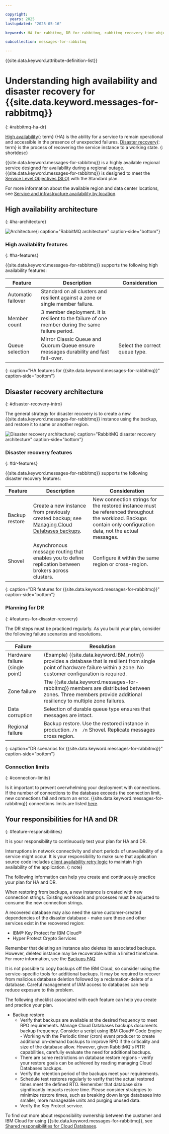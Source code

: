 ```yaml
---

copyright:
  years: 2025
lastupdated: "2025-05-16"

keywords: HA for rabbitmq, DR for rabbitmq, rabbitmq recovery time objective, rabbitmq recovery point objective

subcollection: messages-for-rabbitmq

---
```


{{site.data.keyword.attribute-definition-list}}

# Understanding high availability and disaster recovery for {{site.data.keyword.messages-for-rabbitmq}}
{: #rabbitmq-ha-dr}

[High availability](#x2284708){: term} (HA) is the ability for a service to remain operational and accessible in the presence of unexpected failures. [Disaster recovery](#x2113280){: term} is the process of recovering the service instance to a working state.
{: shortdesc}

{{site.data.keyword.messages-for-rabbitmq}} is a highly available regional service designed for availability during a regional outage. {{site.data.keyword.messages-for-rabbitmq}} is designed to meet the [Service Level Objectives (SLO)](/docs/resiliency?topic=resiliency-slo) with the Standard plan.

For more information about the available region and data center locations, see [Service and infrastructure availability by location](/docs/overview?topic=overview-services_region).

## High availability architecture
{: #ha-architecture}

![Architecture](images/RabbitMQ_HA1.drawio.svg){: caption="RabbitMQ architecture" caption-side="bottom"}

### High availability features
{: #ha-features}

{{site.data.keyword.messages-for-rabbitmq}} supports the following high availability features:



| Feature | Description | Consideration |
| -------------- | -------------- | -------------- |
| Automatic failover | Standard on all clusters and resilient against a zone or single member failure. |  |
| Member count | 3 member deployment. It is resilient to the failure of one member during the same failure period. | |
| Queue selection | Mirror Classic Queue and Quorum Queue ensure messages durability and fast fail-over.  | Select the correct queue type. |
{: caption="HA features for {{site.data.keyword.messages-for-rabbitmq}}" caption-side="bottom"}

## Disaster recovery architecture
{: #disaster-recovery-intro}

The general strategy for disaster recovery is to create a new {{site.data.keyword.messages-for-rabbitmq}} instance using the backup, and restore it to same or another region.

![Disaster recovery architecture](images/RabbitMQ_DR1.drawio.svg){: caption="RabbitMQ disaster recovery architecture" caption-side="bottom"}

### Disaster recovery features
{: #dr-features}

{{site.data.keyword.messages-for-rabbitmq}} supports the following disaster recovery features:

| Feature | Description | Consideration |
| -------------- | -------------- | -------------- |
| Backup restore | Create a new instance from previously created backup; see [Managing Cloud Databases backups](https://cloud.ibm.com/docs/messages-for-rabbitmq?topic=messages-for-rabbitmq-dashboard-backups&interface=ui#restore-backup). | New connection strings for the restored instance must be referenced throughout the workload. Backups contain only configuration data, not the actual messages. |
| Shovel | Asynchronous message routing that enables you to define replication between brokers across clusters. | Configure it within the same region or cross-region. |
{: caption="DR features for {{site.data.keyword.messages-for-rabbitmq}}" caption-side="bottom"}

### Planning for DR
{: #features-for-disaster-recovery}

The DR steps must be practiced regularly. As you build your plan, consider the following failure scenarios and resolutions.



| Failure | Resolution |
| -------------- | -------------- |
| Hardware failure (single point) | (Example) {{site.data.keyword.IBM_notm}} provides a database that is resilient from single point of hardware failure within a zone. No customer configuration is required. |
| Zone failure | The {{site.data.keyword.messages-for-rabbitmq}} members are distributed between zones. Three members provide additional resiliency to multiple zone failures. |
| Data corruption | Selection of durable queue type ensures that messages are intact. |
| Regional failure | Backup restore. Use the restored instance in production. `/n  /n` Shovel. Replicate messages cross region. |
{: caption="DR scenarios for {{site.data.keyword.messages-for-rabbitmq}}" caption-side="bottom"}

### Connection limits
{: #connection-limits}

Is it important to prevent overwhelming your deployment with connections. If the number of connections to the database exceeds the connection limit, new connections fail and return an error. {{site.data.keyword.messages-for-rabbitmq}} connections limits are listed [here](/docs/messages-for-rabbitmq?topic=messages-for-rabbitmq-high-availability&interface=ui#rabbitmq-connection-limits).

## Your responsibilities for HA and DR
{: #feature-responsibilities}



It is your responsibility to continuously test your plan for HA and DR.

Interruptions in network connectivity and short periods of unavailability of a service might occur. It is your responsibility to make sure that application source code includes [client availability retry logic](/docs/resiliency?topic=resiliency-high-availability-design#client-retry-logic-for-ha) to maintain high availability of the application.
{: note}

The following information can help you create and continuously practice your plan for HA and DR.

When restoring from backups, a new instance is created with new connection strings. Existing workloads and processes must be adjusted to consume the new connection strings.

A recovered database may also need the same customer-created dependencies of the disaster database - make sure these and other services exist in the recovered region:

   - IBM® Key Protect for IBM Cloud®
   - Hyper Protect Crypto Services

Remember that deleting an instance also deletes its associated backups. However, deleted instance may be recoverable within a limited timeframe. For more information, see the [Backups FAQ](/docs/cloud-databases?topic=cloud-databases-faq-backups).

It is not possible to copy backups off the IBM Cloud, so consider using the service-specific tools for additional backups. It may be required to recover from malicious database deletion followed by a reclamation-delete of a database. Careful management of IAM access to databases can help reduce exposure to this problem.

The following checklist associated with each feature can help you create and practice your plan.

- Backup restore
   - Verify that backups are available at the desired frequency to meet RPO requirements. Manage Cloud Databases backups documents backup frequency. Consider a script using IBM Cloud® Code Engine - Working with the Periodic timer (cron) event producer to create additional on-demand backups to improve RPO if the criticality and size of the database allow. However, given RabbitMQ's PITR capabilities, carefully evaluate the need for additional backups.
   - There are some restrictions on database restore regions - verify your restore goals can be achieved by reading managing Cloud Databases backups.
   - Verify the retention period of the backups meet your requirements.
   - Schedule test restores regularly to verify that the actual restored times meet the defined RTO. Remember that database size significantly impacts restore time. Please consider strategies to minimize restore times, such as breaking down large databases into smaller, more manageable units and purging unused data.
   - Verify the Key Protect service.

To find out more about responsibility ownership between the customer and IBM Cloud for using {{site.data.keyword.messages-for-rabbitmq}}, see [Shared responsibilities for Cloud Databases](/docs/cloud-databases?topic=cloud-databases-responsibilities-cloud-databases).
